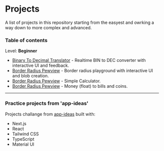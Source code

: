 # Projects

A list of projects in this repository starting from the easyest and owrking a way down to more complex and advanced.

### Table of contents

Level: **Beginner**
- [Binary To Decimal Translator](https://github.com/theaprox/app-ideas-react/tree/master/src/app/beginner/BinToDec) - Realtime BIN to DEC converter with interactive UI and feedback.
- [Border Radius Pewview](https://github.com/theaprox/app-ideas-react/tree/master/src/app/beginner/BorderRadius) - Border radius playground with interactive UI and blob creation.
- [Border Radius Pewview](https://github.com/theaprox/app-ideas-react/tree/master/src/app/beginner/Calculator) - Simple Calculator.
- [Border Radius Pewview](https://github.com/theaprox/app-ideas-react/tree/master/src/app/beginner/CashMoney) - Money (float) to bills and coins.

---

### Practice projects from 'app-ideas'

Projects challange from [app-ideas](https://github.com/florinpop17/app-ideas) built with:
 - Next.js
 - React
 - Tailwind CSS
 - TypeScript
 - Material UI
